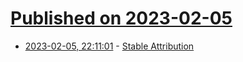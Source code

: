 # [Published on 2023-02-05](index.md)

* [2023-02-05, 22:11:01](https://news.ycombinator.com/item?id=34670136) - [Stable Attribution](https://www.stableattribution.com)
